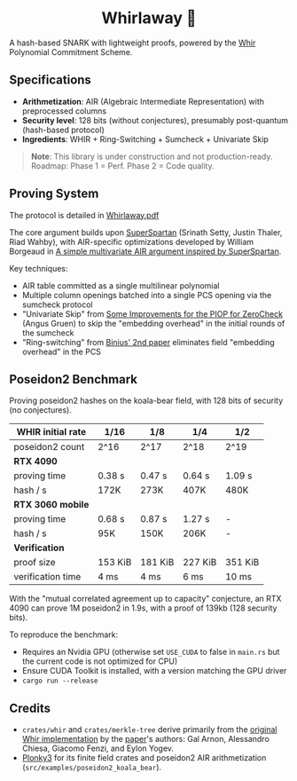 <h1 align="center">Whirlaway 🐎</h1>

A hash-based SNARK with lightweight proofs, powered by the [Whir](https://eprint.iacr.org/2024/1586) Polynomial Commitment Scheme.

## Specifications

- **Arithmetization**: AIR (Algebraic Intermediate Representation) with preprocessed columns
- **Security level**: 128 bits (without conjectures), presumably post-quantum (hash-based protocol)
- **Ingredients**: WHIR + Ring-Switching + Sumcheck + Univariate Skip

> **Note**: This library is under construction and not production-ready. Roadmap: Phase 1 = Perf. Phase 2 = Code quality.

## Proving System

The protocol is detailed in [Whirlaway.pdf](Whirlaway.pdf)

The core argument builds upon [SuperSpartan](https://eprint.iacr.org/2023/552.pdf) (Srinath Setty, Justin Thaler, Riad Wahby), with AIR-specific optimizations developed by William Borgeaud in [A simple multivariate AIR argument inspired by SuperSpartan](https://solvable.group/posts/super-air/#fnref:1).

Key techniques:

- AIR table committed as a single multilinear polynomial
- Multiple column openings batched into a single PCS opening via the sumcheck protocol
- "Univariate Skip" from [Some Improvements for the PIOP for ZeroCheck](https://eprint.iacr.org/2024/108.pdf) (Angus Gruen) to skip the "embedding overhead" in the initial rounds of the sumcheck
- "Ring-switching" from [Binius' 2nd paper](https://eprint.iacr.org/2024/504.pdf) eliminates field "embedding overhead" in the PCS

## Poseidon2 Benchmark

Proving poseidon2 hashes on the koala-bear field, with 128 bits of security (no conjectures).

| WHIR initial rate   | 1/16    | 1/8     | 1/4     | 1/2     |
| ------------------- | ------- | ------- | ------- | ------- |
| poseidon2 count     | 2^16    | 2^17    | 2^18    | 2^19    |
| **RTX 4090**        |         |         |         |         |
| proving time        | 0.38 s  | 0.47 s  | 0.64 s  | 1.09 s  |
| hash / s            | 172K    | 273K    | 407K    | 480K    |
| **RTX 3060 mobile** |         |         |         |         |
| proving time        | 0.68 s  | 0.87 s  | 1.27 s  | -       |
| hash / s            | 95K     | 150K    | 206K    | -       |
| **Verification**    |         |         |         |         |
| proof size          | 153 KiB | 181 KiB | 227 KiB | 351 KiB |
| verification time   | 4 ms    | 4 ms    | 6 ms    | 10 ms   |

With the "mutual correlated agreement up to capacity" conjecture, an RTX 4090 can prove 1M poseidon2 in 1.9s, with a proof of 139kb (128 security bits).

To reproduce the benchmark:

- Requires an Nvidia GPU (otherwise set `USE_CUDA` to false in `main.rs` but the current code is not optimized for CPU)
- Ensure CUDA Toolkit is installed, with a version matching the GPU driver
- `cargo run --release`

## Credits

- `crates/whir` and `crates/merkle-tree` derive primarily from the [original Whir implementation](https://github.com/WizardOfMenlo/whir) by the [paper](https://eprint.iacr.org/2024/1586)'s authors: Gal Arnon, Alessandro Chiesa, Giacomo Fenzi, and Eylon Yogev.
- [Plonky3](https://github.com/Plonky3/Plonky3) for its finite field crates and poseidon2 AIR arithmetization (`src/examples/poseidon2_koala_bear`).
